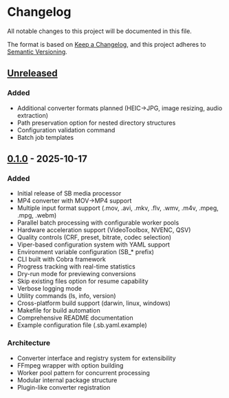 # Changelog

All notable changes to this project will be documented in this file.

The format is based on [Keep a Changelog](https://keepachangelog.com/en/1.0.0/),
and this project adheres to [Semantic Versioning](https://semver.org/spec/v2.0.0.html).

## [Unreleased]

### Added
- Additional converter formats planned (HEIC→JPG, image resizing, audio extraction)
- Path preservation option for nested directory structures
- Configuration validation command
- Batch job templates

## [0.1.0] - 2025-10-17

### Added
- Initial release of SB media processor
- MP4 converter with MOV→MP4 support
- Multiple input format support (.mov, .avi, .mkv, .flv, .wmv, .m4v, .mpeg, .mpg, .webm)
- Parallel batch processing with configurable worker pools
- Hardware acceleration support (VideoToolbox, NVENC, QSV)
- Quality controls (CRF, preset, bitrate, codec selection)
- Viper-based configuration system with YAML support
- Environment variable configuration (SB_* prefix)
- CLI built with Cobra framework
- Progress tracking with real-time statistics
- Dry-run mode for previewing conversions
- Skip existing files option for resume capability
- Verbose logging mode
- Utility commands (ls, info, version)
- Cross-platform build support (darwin, linux, windows)
- Makefile for build automation
- Comprehensive README documentation
- Example configuration file (.sb.yaml.example)

### Architecture
- Converter interface and registry system for extensibility
- FFmpeg wrapper with option building
- Worker pool pattern for concurrent processing
- Modular internal package structure
- Plugin-like converter registration

[Unreleased]: https://github.com/dusk-labs/sb/compare/v0.1.0...HEAD
[0.1.0]: https://github.com/dusk-labs/sb/releases/tag/v0.1.0
